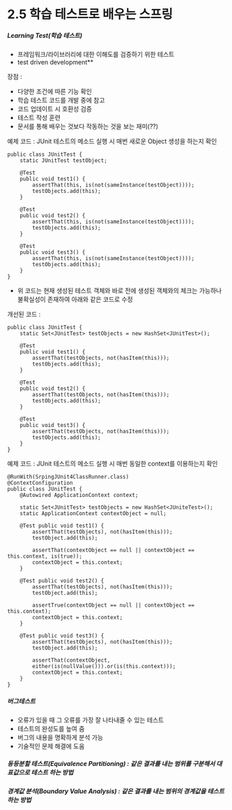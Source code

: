 # 2.5 학습 테스트로 배우는 스프링

##### Learning Test(학습 테스트)
* 프레임워크/라이브러리에 대한 이해도를 검증하기 위한 테스트
* test driven development**

장점 : 
* 다양한 조건에 따른 기능 확인
* 학습 테스트 코드를 개발 중에 참고
* 코드 업데이트 시 호환성 검증
* 테스트 작성 훈련
* 문서를 통해 배우는 것보다 작동하는 것을 보는 재미(??)

예제 코드 : JUnit 테스트의 메소드 실행 시 매번 새로운 Object 생성을 하는지 확인
```
public class JUnitTest {
	static JUnitTest testObject;

	@Test 
	public void test1() {
		assertThat(this, is(not(sameInstance(testObject))));
		testObjects.add(this);
	}

	@Test 
	public void test2() {
		assertThat(this, is(not(sameInstance(testObject))));
		testObjects.add(this);
	}

	@Test 
	public void test3() {
		assertThat(this, is(not(sameInstance(testObject))));
		testObjects.add(this);
	}
}
```
* 위 코드는 현재 생성된 테스트 객체와 바로 전에 생성된 객체와의 체크는 가능하나 불확실성이 존재하여 아래와 같은 코드로 수정

개선된 코드 :
```
public class JUnitTest {
	static Set<JUnitTest> testObjects = new HashSet<JUnitTest>();

	@Test 
	public void test1() {
		assertThat(testObjects, not(hasItem(this)));
		testObjects.add(this);
	}

	@Test 
	public void test2() {
		assertThat(testObjects, not(hasItem(this)));
		testObjects.add(this);
	}

	@Test 
	public void test3() {
		assertThat(testObjects, not(hasItem(this)));
		testObjects.add(this);
	}
}
```

예제 코드 : JUnit 테스트의 메소드 실행 시 매번 동일한 context를 이용하는지 확인

```
@RunWith(SrpingJUnit4ClassRunner.class)
@ContextConfiguration
public class JUnitTest {
	@Autowired ApplicationContext context;

	static Set<JUnitTest> testObjects = new HashSet<JUniteTest>();
	static ApplicationContext contextObject = null;

	@Test public void test1() {
		assertThat(testObjects), not(hasItem(this)));
		testObject.add(this);

		assertThat(contextObject == null || contextObject == this.context, is(true));
		contextObject = this.context;
	}

	@Test public void test2() {
		assertThat(testObjects), not(hasItem(this)));
		testObject.add(this);

		assertTrue(contextObject == null || contextObject == this.context);
		contextObject = this.context;
	}

	@Test public void test3() {
		assertThat(testObjects), not(hasItem(this)));
		testObject.add(this);

		assertThat(contextObject,
		either(is(nullValue())).or(is(this.context)));
		contextObject = this.context;
	}
}
```

##### 버그테스트

* 오류가 있을 때 그 오류를 가장 잘 나타내줄 수 있는 테스트
* 테스트의 완성도를 높여 줌
* 버그의 내용을 명확하게 분석 가능
* 기술적인 문제 해결에 도움

##### 동등분할 테스트(Equivalence Partitioning) : 같은 결과를 내는 범위를 구분해서 대표값으로 테스트 하는 방법
##### 경계값 분석(Boundary Value Analysis) : 같은 결과를 내는 범위의 경계값을 테스트 하는 방법
